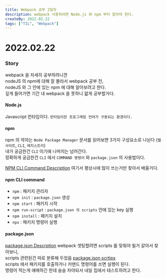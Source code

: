 ```yaml
---
title: Webpack 공부 2일차
description: webpack 사용하려면 Node.js 와 npm 부터 알아야 한다.
createBy: 2022.02.22
tags: ["TIL", "Webpack"]
---
```


# 2022.02.22

### Story

webpack 을 자세히 공부하려니깐  
nodeJS 의 npm에 대해 잘 몰라서 webpack 공부 전,  
nodeJS 와 그 안에 있는 npm 에 대해 알아보려고 한다.  
깊게 들어가면 기간 내 webpack 을 못하니 얇게 공부할거다.

#### Node.js

Javascript 런타임이다. `런타임이란 프로그래밍 언어가 구동되는 환경이다.`

#### npm

npm 의 약자는 `Node Package Manager`
문서를 읽어보면 3가지 구성요소로 나뉜다 (`웹 사이트`, `CLI`, `레지스트리`)  
내가 궁금한건 `CLI` 이기에 나머지는 넘어간다.  
정확하게 궁금한건 `CLI` 에서 `COMMAND 명령어` 와 `package.json` 의 사용법이다.

[NPM CLI Command Description](https://docs.npmjs.com/cli/v8/commands) 여기서 평상시에 많이 쓰는거만 찾아서 배울거다.

#### npm CLI command

-   `npm` : 패키지 관리자
-   `npm init` : `package.json` 생성
-   `npm start` : 패키지 시작
-   `npm run-script` : `package.json 의 scripts` 안에 있는 key 실행
-   `npm install` : 패키지 설치
-   `npx` : 패키지 명령어 실행

#### package.json

[package.json Descrption](https://docs.npmjs.com/cli/v8/configuring-npm/package-json) webpack 셋팅할려면 scripts 를 맞춰야 될거 같아서 찾아보니,  
scripts 관련된건 따로 분류해 두었음 [package.json scrtips](https://docs.npmjs.com/cli/v8/using-npm/scripts)  
scripts 에서 패키지를 호출하거나 커맨드 명령어를 쓰면 실행이 된다.  
명령어 적는게 얘매하긴 한데 슬슬 자야되서 내일 집에서 테스트하려고 한다.
